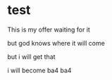 # test
This is my offer 
waiting for it

but god knows where it will come

but i will get that 


i will become ba4 ba4
